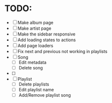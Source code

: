 # TODO:

- [ ] Make album page
- [ ] Make artist page
- [ ] Make the sidebar responsive
- [ ] Add loading states to actions
- [ ] Add page loaders
- [ ] Fix next and previous not working in playlists
- [ ] Song
  - [ ] Edit metadata
  - [ ] Delete song
- [ ]
- [ ] Playlist
  - [ ] Delete playlists
  - [ ] Edit playlist name
  - [ ] Add/Remove playlist song
